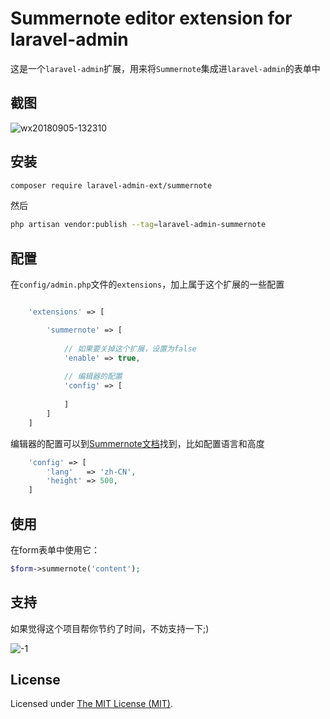 Summernote editor extension for laravel-admin
======

这是一个`laravel-admin`扩展，用来将`Summernote`集成进`laravel-admin`的表单中

## 截图

![wx20180905-132310](https://user-images.githubusercontent.com/1479100/45072743-f1d92b00-b10e-11e8-9a51-9397fa4fb24e.png)

## 安装

```bash
composer require laravel-admin-ext/summernote
```

然后
```bash
php artisan vendor:publish --tag=laravel-admin-summernote
```

## 配置

在`config/admin.php`文件的`extensions`，加上属于这个扩展的一些配置
```php

    'extensions' => [

        'summernote' => [
        
            // 如果要关掉这个扩展，设置为false
            'enable' => true,
            
            // 编辑器的配置
            'config' => [
                
            ]
        ]
    ]

```

编辑器的配置可以到[Summernote文档](https://summernote.org/getting-started/)找到，比如配置语言和高度
```php
    'config' => [
        'lang'   => 'zh-CN',
        'height' => 500,
    ]
```

## 使用

在form表单中使用它：
```php
$form->summernote('content');
```

## 支持

如果觉得这个项目帮你节约了时间，不妨支持一下;)

![-1](https://cloud.githubusercontent.com/assets/1479100/23287423/45c68202-fa78-11e6-8125-3e365101a313.jpg)

License
------------
Licensed under [The MIT License (MIT)](LICENSE).
